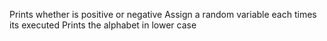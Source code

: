 Prints whether is positive or negative
Assign a random variable each times its executed
Prints the alphabet in lower case
